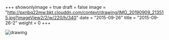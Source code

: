 +++
showonlyimage = true 
draft = false 
image = "http://pxnbq22mw.bkt.clouddn.com/context/drawing/IMG_20190909_213515.jpg?imageView2/2/w/220/h/340" 
date = "2015-09-26" 
title = "2015-09-26-2" 
weight = 0 
+++

![drawing](http://pxnbq22mw.bkt.clouddn.com/context/drawing/IMG_20190909_213515.jpg)  
